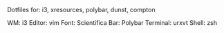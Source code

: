 Dotfiles for: i3, xresources, polybar, dunst, compton

WM: i3
Editor: vim
Font: Scientifica
Bar: Polybar
Terminal: urxvt
Shell: zsh
